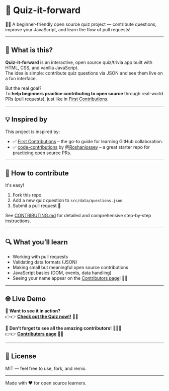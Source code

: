 # 🎉 Quiz-it-forward

🚀✨ A beginner-friendly open source quiz project — contribute questions, improve your JavaScript, and learn the flow of pull requests!

---

## 🧠 What is this?

**Quiz-it-forward** is an interactive, open source quiz/trivia app built with HTML, CSS, and vanilla JavaScript.  
The idea is simple: contribute quiz questions via JSON and see them live on a fun interface.

But the real goal?  
To **help beginners practice contributing to open source** through real-world PRs (pull requests), just like in [First Contributions](https://github.com/firstcontributions/first-contributions).

---

## 💡 Inspired by

This project is inspired by:

- ✅ [First Contributions](https://github.com/firstcontributions/first-contributions) – the go-to guide for learning GitHub collaboration.
- ✅ [code-contributions](https://github.com/Roshanjossey/code-contributions) by [@Roshanjossey](https://github.com/Roshanjossey) – a great starter repo for practicing open source PRs.

---

## 🙌 How to contribute

It's easy!

1. Fork this repo.
2. Add a new quiz question to `src/data/questions.json`.
3. Submit a pull request 🚀

See [CONTRIBUTING.md](CONTRIBUTING.md) for detailed and comprehensive step-by-step instructions.

---

## 🔍 What you’ll learn

- Working with pull requests
- Validating data formats (JSON)
- Making small but meaningful open source contributions
- JavaScript basics (DOM, events, data handling)
- Seeing your name appear on the [Contributors page](https://androvonx95.github.io/Quiz-it-forward/contributors.html)! 🧑‍💻

---

## 🌐 Live Demo

🎉 **Want to see it in action?**  
👉👉 [**Check out the Quiz now!!**](https://androvonx95.github.io/Quiz-it-forward/) 🎯✨

🎉 **Don’t forget to see all the amazing contributors!**  🎉🚀👏<br>
👉👉 [**Contributors page**](https://androvonx95.github.io/Quiz-it-forward/contributors.html) 🙌💖  

---

## 📄 License

MIT — feel free to use, fork, and remix.

---

Made with ❤️ for open source learners.
